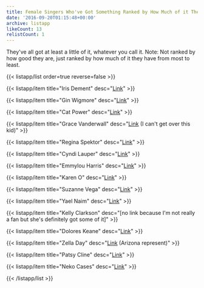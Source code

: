 ```yaml
---
title: Female Singers Who've Got Something Ranked by How Much of it They Have
date: '2016-09-20T01:15:48+00:00'
archive: listapp
likeCount: 13
relistCount: 1
---
```


They've all got at least a little of it, whatever you call it. Note: Not ranked by how good they are, just ranked by how much of it they have from most to least.

<!--more-->

{{< listapp/list order=true reverse=false >}}

   {{< listapp/item title="Iris Dement"
      desc="[Link](https://youtu.be/mpua8HDe6QQ)" >}}

   {{< listapp/item title="Gin Wigmore"
      desc="[Link](https://youtu.be/u7aNKstBCM4)" >}}

   {{< listapp/item title="Cat Power"
      desc="[Link](https://youtu.be/MVGgGW1ZalY)" >}}

   {{< listapp/item title="Grace Vanderwall"
      desc="[Link](https://youtu.be/p7QUXrnL1iE) (I can't get over this kid)" >}}

   {{< listapp/item title="Regina Spektor"
      desc="[Link](https://youtu.be/wigqKfLWjvM)" >}}

   {{< listapp/item title="Cyndi Lauper"
      desc="[Link](https://youtu.be/h0NkCvFD5r4)" >}}

   {{< listapp/item title="Emmylou Harris"
      desc="[Link](https://youtu.be/q5fkoVAiudU)" >}}

   {{< listapp/item title="Karen O"
      desc="[Link](https://youtu.be/-is1Teh1Q94)" >}}

   {{< listapp/item title="Suzanne Vega"
      desc="[Link](https://youtu.be/lmXW6YpMw84)" >}}

   {{< listapp/item title="Yael Naim"
      desc="[Link](https://youtu.be/5PpQjwrHWho)" >}}

   {{< listapp/item title="Kelly Clarkson"
      desc="[no link because I'm not really a fan but she's definitely got some of it]" >}}

   {{< listapp/item title="Dolores Keane"
      desc="[Link](https://youtu.be/aRA7PKQ_jiE)" >}}

   {{< listapp/item title="Zella Day"
      desc="[Link](https://youtu.be/Ta3OsyNCuvs) (Arizona represent)" >}}

   {{< listapp/item title="Patsy Cline"
      desc="[Link](https://youtu.be/6QEDb3xzdec)" >}}

   {{< listapp/item title="Neko Cases"
      desc="[Link](https://youtu.be/TRHf4SMRfGo)" >}}

{{< /listapp/list >}}
